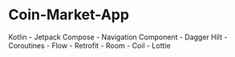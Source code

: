 # Coin-Market-App
Kotlin - Jetpack Compose - Navigation Component - Dagger Hilt - Coroutines - Flow - Retrofit - Room - Coil - Lottie
